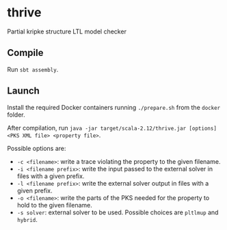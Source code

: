 # thrive
Partial kripke structure LTL model checker

## Compile

Run `sbt assembly`.

## Launch

Install the required Docker containers running `./prepare.sh`
from the `docker` folder.

After compilation, 
run `java -jar target/scala-2.12/thrive.jar [options] <PKS XML file> <property file>`.

Possible options are:

* `-c <filename>`: write a trace violating the property to the given filename.
* `-i <filename prefix>`: write the input passed to the external solver in files with a given prefix.
* `-l <filename prefix>`: write the external solver output in files with a given prefix.
* `-o <filename>`: write the parts of the PKS needed for the property to hold to the given filename.
* `-s solver`: external solver to be used. Possible choices are `pltlmup` and `hybrid`.
